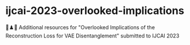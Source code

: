 # ijcai-2023-overlooked-implications
🎨♟️🚗 Additional resources for "Overlooked Implications of the Reconstruction Loss for VAE Disentanglement" submitted to IJCAI 2023

